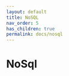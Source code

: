 ```yaml
---
layout: default
title: NoSQL
nav_order: 5
has_children: true
permalink: docs/nosql
---
```


# NoSql

